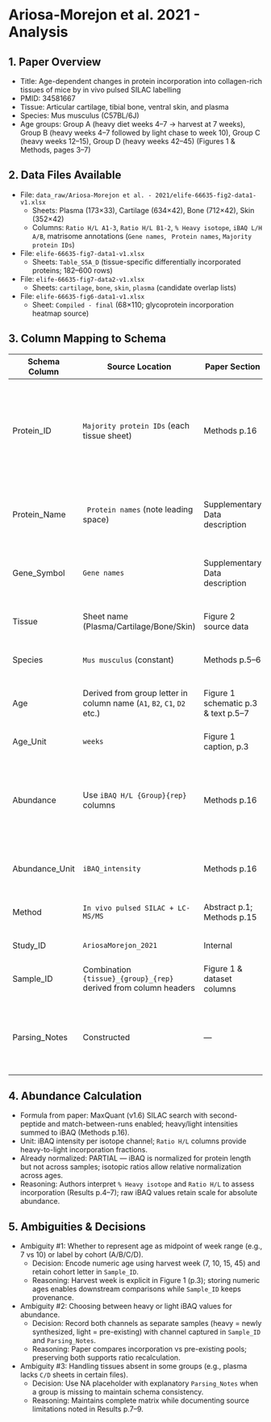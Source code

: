 # Ariosa-Morejon et al. 2021 - Analysis

## 1. Paper Overview
- Title: Age-dependent changes in protein incorporation into collagen-rich tissues of mice by in vivo pulsed SILAC labelling
- PMID: 34581667
- Tissue: Articular cartilage, tibial bone, ventral skin, and plasma
- Species: Mus musculus (C57BL/6J)
- Age groups: Group A (heavy diet weeks 4–7 → harvest at 7 weeks), Group B (heavy weeks 4–7 followed by light chase to week 10), Group C (heavy weeks 12–15), Group D (heavy weeks 42–45) (Figures 1 & Methods, pages 3–7)

## 2. Data Files Available
- File: `data_raw/Ariosa-Morejon et al. - 2021/elife-66635-fig2-data1-v1.xlsx`
  - Sheets: Plasma (173×33), Cartilage (634×42), Bone (712×42), Skin (352×42)
  - Columns: `Ratio H/L A1-3`, `Ratio H/L B1-2`, `% Heavy isotope`, `iBAQ L/H A/B`, matrisome annotations (`Gene names`, ` Protein names`, `Majority protein IDs`)
- File: `elife-66635-fig7-data1-v1.xlsx`
  - Sheets: `Table_S5A_D` (tissue-specific differentially incorporated proteins; 182–600 rows)
- File: `elife-66635-fig7-data2-v1.xlsx`
  - Sheets: `cartilage`, `bone`, `skin`, `plasma` (candidate overlap lists)
- File: `elife-66635-fig6-data1-v1.xlsx`
  - Sheet: `Compiled - final` (68×110; glycoprotein incorporation heatmap source)

## 3. Column Mapping to Schema
| Schema Column | Source Location | Paper Section | Reasoning |
|---------------|----------------|---------------|-----------|
| Protein_ID | `Majority protein IDs` (each tissue sheet) | Methods p.16 | MaxQuant output provides UniProt accessions; per MaxQuant documentation `Majority` holds leading evidence |
| Protein_Name | ` Protein names` (note leading space) | Supplementary Data description | Column contains UniProt protein names used throughout figures |
| Gene_Symbol | `Gene names` | Supplementary Data description | Gene symbols used for STRING/IPA analysis (Results p.8) |
| Tissue | Sheet name (Plasma/Cartilage/Bone/Skin) | Figure 2 source data | Each sheet corresponds to a single tissue |
| Species | `Mus musculus` (constant) | Methods p.5–6 | All cohorts are C57BL/6J mice |
| Age | Derived from group letter in column name (`A1`, `B2`, `C1`, `D2` etc.) | Figure 1 schematic p.3 & text p.5–7 | Group design establishes week-based ages for each letter |
| Age_Unit | `weeks` | Figure 1 caption, p.3 | Ages reported in weeks |
| Abundance | Use `iBAQ H/L {Group}{rep}` columns | Methods p.16 | MaxQuant SILAC workflow outputs iBAQ intensities per heavy/light channel; these quantify incorporation |
| Abundance_Unit | `iBAQ_intensity` | Methods p.16 | iBAQ intensities exported from MaxQuant |
| Method | `In vivo pulsed SILAC + LC-MS/MS` | Abstract p.1; Methods p.15 | Heavy lysine diet with LC-MS/MS readout |
| Study_ID | `AriosaMorejon_2021` | Internal | Unique identifier |
| Sample_ID | Combination `{tissue}_{group}_{rep}` derived from column headers | Figure 1 & dataset columns | Captures tissue, age group, replicate |
| Parsing_Notes | Constructed | — | Store mapping between group letters, week ranges, isotope channel interpretation |

## 4. Abundance Calculation
- Formula from paper: MaxQuant (v1.6) SILAC search with second-peptide and match-between-runs enabled; heavy/light intensities summed to iBAQ (Methods p.16).
- Unit: iBAQ intensity per isotope channel; `Ratio H/L` columns provide heavy-to-light incorporation fractions.
- Already normalized: PARTIAL — iBAQ is normalized for protein length but not across samples; isotopic ratios allow relative normalization across ages.
- Reasoning: Authors interpret `% Heavy isotope` and `Ratio H/L` to assess incorporation (Results p.4–7); raw iBAQ values retain scale for absolute abundance.

## 5. Ambiguities & Decisions
- Ambiguity #1: Whether to represent age as midpoint of week range (e.g., 7 vs 10) or label by cohort (A/B/C/D).
  - Decision: Encode numeric age using harvest week (7, 10, 15, 45) and retain cohort letter in `Sample_ID`.
  - Reasoning: Harvest week is explicit in Figure 1 (p.3); storing numeric ages enables downstream comparisons while `Sample_ID` keeps provenance.
- Ambiguity #2: Choosing between heavy or light iBAQ values for abundance.
  - Decision: Record both channels as separate samples (heavy = newly synthesized, light = pre-existing) with channel captured in `Sample_ID` and `Parsing_Notes`.
  - Reasoning: Paper compares incorporation vs pre-existing pools; preserving both supports ratio recalculation.
- Ambiguity #3: Handling tissues absent in some groups (e.g., plasma lacks `C/D` sheets in certain files).
  - Decision: Use NA placeholder with explanatory `Parsing_Notes` when a group is missing to maintain schema consistency.
  - Reasoning: Maintains complete matrix while documenting source limitations noted in Results p.7–9.
